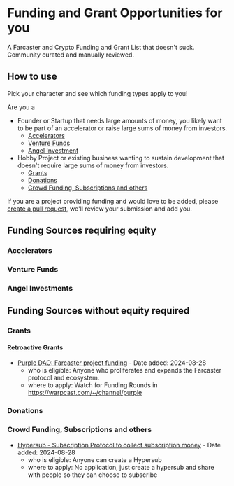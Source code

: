 # Funding and Grant Opportunities for you
A Farcaster and Crypto Funding and Grant List that doesn't suck. Community curated and manually reviewed.

## How to use

Pick your character and see which funding types apply to you!

Are you a
- Founder or Startup that needs large amounts of money, you likely want to be part of an accelerator or raise large sums of money from investors.
  - [Accelerators](#accelerators)
  - [Venture Funds](#venture-funds)
  - [Angel Investment](#angel-investments)
- Hobby Project or existing business wanting to sustain development that doesn't require large sums of money from investors.
  - [Grants](#grants)
  - [Donations](#donations)
  - [Crowd Funding, Subscriptions and others](#crowd-funding-subscriptions-and-others)

If you are a project providing funding and would love to be added, please [create a pull request](https://docs.github.com/pull-requests/collaborating-with-pull-requests/proposing-changes-to-your-work-with-pull-requests/creating-a-pull-request), we'll review your submission and add you.

## Funding Sources requiring equity

### Accelerators

### Venture Funds

### Angel Investments

## Funding Sources without equity required

### Grants

#### Retroactive Grants

- [Purple DAO: Farcaster project funding](https://warpcast.com/~/channel/purple) - Date added: 2024-08-28
  - who is eligible: Anyone who proliferates and expands the Farcaster protocol and ecosystem.
  - where to apply: Watch for Funding Rounds in https://warpcast.com/~/channel/purple

### Donations

### Crowd Funding, Subscriptions and others

- [Hypersub - Subscription Protocol to collect subscription money](https://www.hypersub.xyz/) - Date added: 2024-08-28
  - who is eligible: Anyone can create a Hypersub
  - where to apply: No application, just create a hypersub and share with people so they can choose to subscribe

